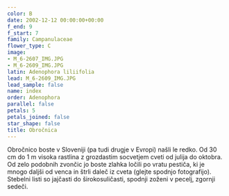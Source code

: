 ```yaml
---
color: B
date: 2002-12-12 00:00:00+00:00
f_end: 9
f_start: 7
family: Campanulaceae
flower_type: C
image:
- M_6-2607_IMG.JPG
- M_6-2609_IMG.JPG
latin: Adenophora liliifolia
lead: M_6-2609_IMG.JPG
lead_sample: false
name: index
order: Adenophora
parallel: false
petals: 5
petals_joined: false
star_shape: false
title: Obročnica
---
```

Obročnico boste v Sloveniji (pa tudi drugje v Evropi) našli le redko. Od 30 cm do 1 m visoka rastlina z grozdastim socvetjem cveti od julija do oktobra. Od zelo podobnih zvončic jo boste zlahka ločili po vratu pestiča, ki je mnogo daljši od venca in štrli daleč iz cveta (glejte spodnjo fotografijo). Stebelni listi so jajčasti do širokosuličasti, spodnji zoženi v pecelj, zgornji sedeči.
